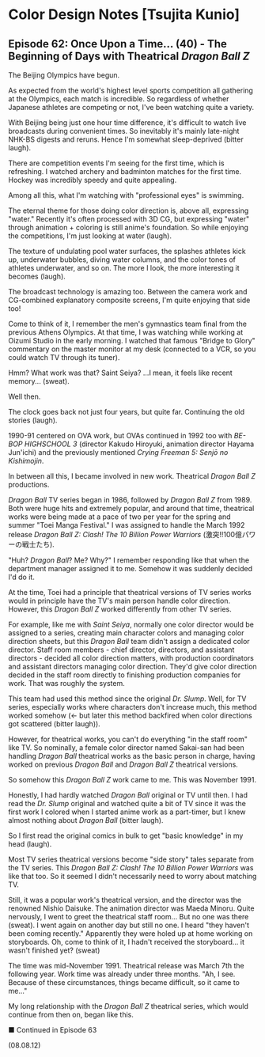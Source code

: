 # Color Design Notes [Tsujita Kunio]

## Episode 62: Once Upon a Time... (40) - The Beginning of Days with Theatrical *Dragon Ball Z*

The Beijing Olympics have begun.

As expected from the world's highest level sports competition all gathering at the Olympics, each match is incredible. So regardless of whether Japanese athletes are competing or not, I've been watching quite a variety.

With Beijing being just one hour time difference, it's difficult to watch live broadcasts during convenient times. So inevitably it's mainly late-night NHK-BS digests and reruns. Hence I'm somewhat sleep-deprived (bitter laugh).

There are competition events I'm seeing for the first time, which is refreshing. I watched archery and badminton matches for the first time. Hockey was incredibly speedy and quite appealing.

Among all this, what I'm watching with "professional eyes" is swimming.

The eternal theme for those doing color direction is, above all, expressing "water." Recently it's often processed with 3D CG, but expressing "water" through animation + coloring is still anime's foundation. So while enjoying the competitions, I'm just looking at water (laugh).

The texture of undulating pool water surfaces, the splashes athletes kick up, underwater bubbles, diving water columns, and the color tones of athletes underwater, and so on. The more I look, the more interesting it becomes (laugh).

The broadcast technology is amazing too. Between the camera work and CG-combined explanatory composite screens, I'm quite enjoying that side too!

Come to think of it, I remember the men's gymnastics team final from the previous Athens Olympics. At that time, I was watching while working at Oizumi Studio in the early morning. I watched that famous "Bridge to Glory" commentary on the master monitor at my desk (connected to a VCR, so you could watch TV through its tuner).

Hmm? What work was that? Saint Seiya? ...I mean, it feels like recent memory... (sweat).

Well then.

The clock goes back not just four years, but quite far. Continuing the old stories (laugh).

1990-91 centered on OVA work, but OVAs continued in 1992 too with *BE-BOP HIGHSCHOOL 3* (director Kakudo Hiroyuki, animation director Hayama Jun'ichi) and the previously mentioned *Crying Freeman 5: Senjō no Kishimojin*.

In between all this, I became involved in new work. Theatrical *Dragon Ball Z* productions.

*Dragon Ball* TV series began in 1986, followed by *Dragon Ball Z* from 1989. Both were huge hits and extremely popular, and around that time, theatrical works were being made at a pace of two per year for the spring and summer "Toei Manga Festival." I was assigned to handle the March 1992 release *Dragon Ball Z: Clash! The 10 Billion Power Warriors* (激突!!100億パワーの戦士たち).

"Huh? *Dragon Ball*? Me? Why?" I remember responding like that when the department manager assigned it to me. Somehow it was suddenly decided I'd do it.

At the time, Toei had a principle that theatrical versions of TV series works would in principle have the TV's main person handle color direction. However, this *Dragon Ball Z* worked differently from other TV series.

For example, like me with *Saint Seiya*, normally one color director would be assigned to a series, creating main character colors and managing color direction sheets, but this *Dragon Ball* team didn't assign a dedicated color director. Staff room members - chief director, directors, and assistant directors - decided all color direction matters, with production coordinators and assistant directors managing color direction. They'd give color direction decided in the staff room directly to finishing production companies for work. That was roughly the system.

This team had used this method since the original *Dr. Slump*. Well, for TV series, especially works where characters don't increase much, this method worked somehow (← but later this method backfired when color directions got scattered (bitter laugh)).

However, for theatrical works, you can't do everything "in the staff room" like TV. So nominally, a female color director named Sakai-san had been handling *Dragon Ball* theatrical works as the basic person in charge, having worked on previous *Dragon Ball* and *Dragon Ball Z* theatrical versions.

So somehow this *Dragon Ball Z* work came to me. This was November 1991.

Honestly, I had hardly watched *Dragon Ball* original or TV until then. I had read the *Dr. Slump* original and watched quite a bit of TV since it was the first work I colored when I started anime work as a part-timer, but I knew almost nothing about *Dragon Ball* (bitter laugh).

So I first read the original comics in bulk to get "basic knowledge" in my head (laugh).

Most TV series theatrical versions become "side story" tales separate from the TV series. This *Dragon Ball Z: Clash! The 10 Billion Power Warriors* was like that too. So it seemed I didn't necessarily need to worry about matching TV.

Still, it was a popular work's theatrical version, and the director was the renowned Nishio Daisuke. The animation director was Maeda Minoru. Quite nervously, I went to greet the theatrical staff room... But no one was there (sweat). I went again on another day but still no one. I heard "they haven't been coming recently." Apparently they were holed up at home working on storyboards. Oh, come to think of it, I hadn't received the storyboard... it wasn't finished yet? (sweat)

The time was mid-November 1991. Theatrical release was March 7th the following year. Work time was already under three months. "Ah, I see. Because of these circumstances, things became difficult, so it came to me..."

My long relationship with the *Dragon Ball Z* theatrical series, which would continue from then on, began like this.

■ Continued in Episode 63

(08.08.12)